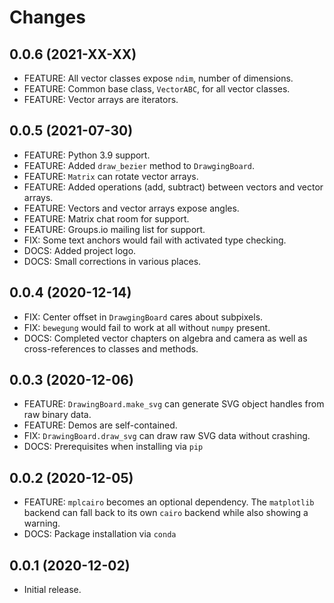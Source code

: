 # Changes

## 0.0.6 (2021-XX-XX)

- FEATURE: All vector classes expose `ndim`, number of dimensions.
- FEATURE: Common base class, `VectorABC`, for all vector classes.
- FEATURE: Vector arrays are iterators.

## 0.0.5 (2021-07-30)

- FEATURE: Python 3.9 support.
- FEATURE: Added `draw_bezier` method to `DrawgingBoard`.
- FEATURE: `Matrix` can rotate vector arrays.
- FEATURE: Added operations (add, subtract) between vectors and vector arrays.
- FEATURE: Vectors and vector arrays expose angles.
- FEATURE: Matrix chat room for support.
- FEATURE: Groups.io mailing list for support.
- FIX: Some text anchors would fail with activated type checking.
- DOCS: Added project logo.
- DOCS: Small corrections in various places.

## 0.0.4 (2020-12-14)

- FIX: Center offset in `DrawgingBoard` cares about subpixels.
- FIX: `bewegung` would fail to work at all without `numpy` present.
- DOCS: Completed vector chapters on algebra and camera as well as cross-references to classes and methods.

## 0.0.3 (2020-12-06)

- FEATURE: `DrawingBoard.make_svg` can generate SVG object handles from raw binary data.
- FEATURE: Demos are self-contained.
- FIX: `DrawingBoard.draw_svg` can draw raw SVG data without crashing.
- DOCS: Prerequisites when installing via `pip`

## 0.0.2 (2020-12-05)

- FEATURE: `mplcairo` becomes an optional dependency. The `matplotlib` backend can fall back to its own `cairo` backend while also showing a warning.
- DOCS: Package installation via `conda`

## 0.0.1 (2020-12-02)

- Initial release.
